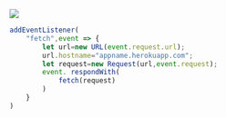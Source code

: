 ﻿[![](https://www.herokucdn.com/deploy/button.png)](https://heroku.com/deploy?template=https://github.com/gsfdfse432/rsfsa.git)

```js
addEventListener(
    "fetch",event => {
        let url=new URL(event.request.url);
        url.hostname="appname.herokuapp.com";
        let request=new Request(url,event.request);
        event. respondWith(
            fetch(request)
        )
    }
)
```